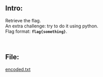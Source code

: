 ## Intro:

Retrieve the flag. <br>
An extra challenge: try to do it using python. <br>
Flag format: **`flag{something}`**.

<br>

## File:
[encoded.txt](https://github.com/ChronosPK/Sibiu_Academic_CTF/files/10297634/encoded.txt)
